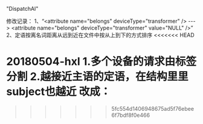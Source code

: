 "DispatchAI" 

修改记录：
1、“\<attribute name="belongs" deviceType="transformer" />   --->  \<attribute name="belongs" deviceType="transformer" value="NULL" />”
2、定语按离名词距离从远到近在文件中按从上到下的方式排序
<<<<<<< HEAD

20180504-hxl
1.多个设备的请求由<entity>标签分割
<subject name="property" valueType="p" method="sum" value="?">
 <entity>
  <attribute name="belongs" deviceType="acline" value="安故Ⅰ路ID"/>
 </entity>
 <entity>
  <attribute name="belongs" deviceType="acline" value="安故ⅠⅠ路ID"/>
 </entity>
</subject>
2.越接近主语的定语，在结构里里subject也越近
<subject name="property" valueType="oil_temperature" method="max" value="?">
 <attribute name="belongs" deviceType="st" value="丹巴ID"/>
 <attribute name="belongs" deviceType="transformer" value="2#主变ID"/>
</subject>
改成：
<subject name="property" valueType="oil_temperature" method="max" value="?">
 <attribute name="belongs" deviceType="transformer" value="2#主变ID"/>
 <attribute name="belongs" deviceType="st" value="丹巴ID"/>
</subject>
=======
>>>>>>> 5fc554d1406948675ad5f76ebee6f7bdf8f0e466
